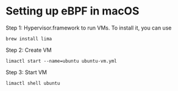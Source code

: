 # Setting up eBPF in macOS
Step 1: Hypervisor.framework to run VMs. To install it, you can use
```
brew install lima
```

Step 2: Create VM
```
limactl start --name=ubuntu ubuntu-vm.yml
```

Step 3: Start VM
```
limactl shell ubuntu
```
